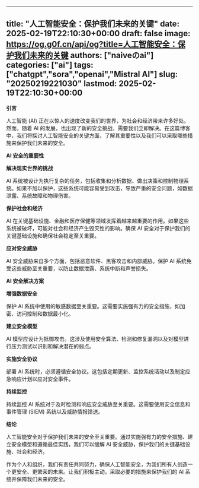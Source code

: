 
---
title: "人工智能安全：保护我们未来的关键"
date: 2025-02-19T22:10:30+00:00
draft: false
image: https://og.g0f.cn/api/og?title=人工智能安全：保护我们未来的关键
authors: ["naiveのai"]
categories: ["ai"]
tags: ["chatgpt","sora","openai","Mistral AI"]
slug: "20250219221030"
lastmod: 2025-02-19T22:10:30+00:00
---
**引言**

人工智能 (AI) 正在以惊人的速度改变我们的世界，为社会和经济带来许多好处。然而，随着 AI 的发展，也出现了新的安全挑战，需要我们立即解决。在这篇博客中，我们将探讨人工智能安全的关键方面，了解其重要性以及我们可以采取哪些措施来保护我们未来的安全。

**AI 安全的重要性**

**解决现实世界的挑战**

AI 系统被设计为执行复杂的任务，包括收集和分析数据、做出决策和控制物理系统。如果不加以保护，这些系统可能容易受到攻击，导致严重的安全问题，如数据泄露、系统故障和物理伤害。

**保护社会和经济**

AI 在关键基础设施、金融和医疗保健等领域发挥着越来越重要的作用。如果这些系统被破坏，可能对社会和经济产生毁灭性的影响。确保 AI 安全对于保护我们的关键基础设施和确保社会稳定至关重要。

**应对安全威胁**

AI 安全威胁来自多个方面，包括恶意软件、黑客攻击和内部威胁。保护 AI 系统免受这些威胁至关重要，以防止数据泄露、系统中断和声誉损失。

**AI 安全解决方案**

**增强数据安全**

保护 AI 系统中使用的敏感数据至关重要。这需要实施强有力的安全措施，如加密、访问控制和数据最小化。

**建立安全模型**

AI 模型应设计为抵御攻击。这涉及使用安全算法、检测和修复漏洞以及对模型进行压力测试以识别和解决潜在的弱点。

**实施安全协议**

部署 AI 系统时，必须遵循安全协议。这包括定期更新、监控系统活动以及制定应急响应计划以应对安全事件。

**持续监控**

持续监控 AI 系统对于及时检测和响应安全威胁至关重要。这需要使用安全信息和事件管理 (SIEM) 系统以及威胁情报馈送。

**结论**

人工智能安全对于保护我们未来的安全至关重要。通过实施强有力的安全措施、建立安全模型和遵循最佳实践，我们可以缓解 AI 安全威胁，保护我们的关键基础设施、社会和经济。

作为个人和组织，我们有责任共同努力，确保人工智能安全，为我们所有人创造一个更安全、更繁荣的未来。让我们积极主动，采取必要的措施来保护我们的 AI 系统并保障我们未来的安全。